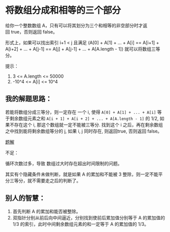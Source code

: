 <!--
Created: Mon May 18 2020 11:33:28 GMT+0800 (中国标准时间)
Modified: Mon May 18 2020 11:41:35 GMT+0800 (中国标准时间)
-->

# 将数组分成和相等的三个部分

给你一个整数数组 A，只有可以将其划分为三个和相等的非空部分时才返回 true，否则返回 false。

形式上，如果可以找出索引 i+1 < j 且满足 (A[0] + A[1] + ... + A[i] == A[i+1] + A[i+2] + ... + A[j-1] == A[j] + A[j-1] + ... + A[A.length - 1]) 就可以将数组三等分。

提示：

1. 3 <= A.length <= 50000
2. -10^4 <= A[i] <= 10^4

## 我的解题思路：

若能将数组分成三等分，则一定存在 一个 i, 使得 `A[0] + A[1] + ... + A[i]` 等于剩余数组元素之和 `A[i + 1] + A[i + 2] + ... + A[A.length - 1]` 的 1/2, 如果不存在这个 i, 那这个数组就一定不能被三等分. 找到这个 i 之后，再在剩余数组之中找到能将剩余数组等分的 j, 如果 i, j 同时存在, 则返回true, 否则返回 false。

[题解](./partition-array-into-three-parts-with-equal-sum.js)

不足：

循环次数过多，导致 数组过大时存在超出时间限制的问题。

其实有个隐藏条件未做判断，就是如果 A 的累加和不能被 3 整除，则一定不能平分三等分，就不需要走之后的判断了。


## 别人的智慧：

1. 首先判断 A 的累加和能否被整除。
2. 双指针分别从前后向中间逼近，分别找到使前后累加值分别等于 A 的累加值的 1/3 的索引，此时中间剩余数组元素的和一定等于 A 的累加值的 1/3。


